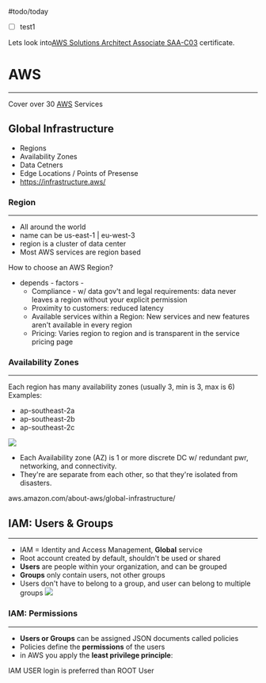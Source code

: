 #todo/today 
- [ ] test1

Lets look into[AWS Solutions Architect Associate SAA-C03](AWS%20Solutions%20Architect%20Associate%20SAA-C03.md) certificate. 


# AWS
----

Cover over 30 [AWS](AWS.md) Services


## Global Infrastructure
- Regions
- Availability Zones
- Data Cetners
- Edge Locations / Points of Presense
- https://infrastructure.aws/


### Region
----
- All around the world
- name can be us-east-1 | eu-west-3
- region is a cluster of data center
- Most AWS services are region based

How to choose an AWS Region?
- depends - factors - 
	- Compliance - w/ data gov't and legal requirements: data never leaves a region without your explicit permission
	- Proximity to customers: reduced latency
	- Available services  within a Region: New services and new features aren't available in every region
	- Pricing: Varies region to region and is transparent in the service pricing page

### Availability Zones
----
Each region has many availability zones (usually 3, min is 3, max is 6) Examples:
- ap-southeast-2a
- ap-southeast-2b
- ap-southeast-2c

![](AWS%20Region.jpg)

- Each Availability zone (AZ) is 1 or more discrete DC w/ redundant pwr, networking, and connectivity.
- They're are separate from each other, so that they're isolated from disasters.


aws.amazon.com/about-aws/global-infrastructure/


## IAM: Users & Groups
----

- IAM = Identity and Access Management, **Global** service
- Root account created by default, shouldn't be used or shared
- **Users** are people within your organization, and can be grouped
- **Groups** only contain users, not other groups
- Users don't have to belong to a group, and user can belong to multiple groups
![](AWS_IAM_Users_Groups.jpg)


### IAM: Permissions
----

- **Users or Groups** can be assigned JSON documents called policies
- Policies define the **permissions** of the users
- in AWS you apply the **least privilege principle**: 


IAM USER login is preferred than ROOT User